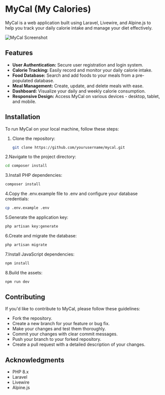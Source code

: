 # MyCal (My Calories)

MyCal is a web application built using Laravel, Livewire, and Alpine.js to help you track your daily calorie intake and manage your diet effectively.

![MyCal Screenshot](screenshot.png)

## Features

- **User Authentication:** Secure user registration and login system.
- **Calorie Tracking:** Easily record and monitor your daily calorie intake.
- **Food Database:** Search and add foods to your meals from a pre-populated database.
- **Meal Management:** Create, update, and delete meals with ease.
- **Dashboard:** Visualize your daily and weekly calorie consumption.
- **Responsive Design:** Access MyCal on various devices - desktop, tablet, and mobile.

## Installation

To run MyCal on your local machine, follow these steps:

1. Clone the repository:

   ```bash
   git clone https://github.com/yourusername/mycal.git


2.Navigate to the project directory:

   ```bash
   cd composer install
```
3.Install PHP dependencies:

   ```bash
   composer install
```
4.Copy the .env.example file to .env and configure your database credentials:

   ```bash
   cp .env.example .env
```
5.Generate the application key:

   ```bash
   php artisan key:generate
```
6.Create and migrate the database:

   ```bash
   php artisan migrate
```
7.Install JavaScript dependencies:

   ```bash
   npm install 
```
8.Build the assets:

   ```bash
   npm run dev
```
## Contributing

If you'd like to contribute to MyCal, please follow these guidelines:
- Fork the repository.
- Create a new branch for your feature or bug fix.
- Make your changes and test them thoroughly.
- Commit your changes with clear commit messages.
- Push your branch to your forked repository.
- Create a pull request with a detailed description of your changes.


## Acknowledgments
- PHP 8.x
- Laravel
- Livewire
- Alpine.js


